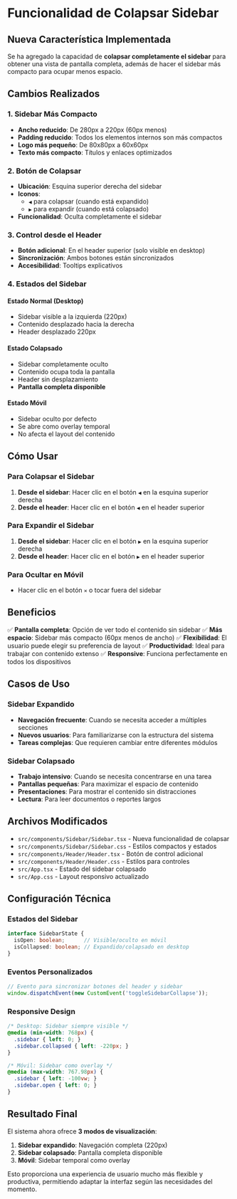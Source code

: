 # Funcionalidad de Colapsar Sidebar

## Nueva Característica Implementada

Se ha agregado la capacidad de **colapsar completamente el sidebar** para obtener una vista de pantalla completa, además de hacer el sidebar más compacto para ocupar menos espacio.

## Cambios Realizados

### 1. Sidebar Más Compacto
- **Ancho reducido**: De 280px a 220px (60px menos)
- **Padding reducido**: Todos los elementos internos son más compactos
- **Logo más pequeño**: De 80x80px a 60x60px
- **Texto más compacto**: Títulos y enlaces optimizados

### 2. Botón de Colapsar
- **Ubicación**: Esquina superior derecha del sidebar
- **Iconos**: 
  - `◀` para colapsar (cuando está expandido)
  - `▶` para expandir (cuando está colapsado)
- **Funcionalidad**: Oculta completamente el sidebar

### 3. Control desde el Header
- **Botón adicional**: En el header superior (solo visible en desktop)
- **Sincronización**: Ambos botones están sincronizados
- **Accesibilidad**: Tooltips explicativos

### 4. Estados del Sidebar

#### Estado Normal (Desktop)
- Sidebar visible a la izquierda (220px)
- Contenido desplazado hacia la derecha
- Header desplazado 220px

#### Estado Colapsado
- Sidebar completamente oculto
- Contenido ocupa toda la pantalla
- Header sin desplazamiento
- **Pantalla completa disponible**

#### Estado Móvil
- Sidebar oculto por defecto
- Se abre como overlay temporal
- No afecta el layout del contenido

## Cómo Usar

### Para Colapsar el Sidebar
1. **Desde el sidebar**: Hacer clic en el botón `◀` en la esquina superior derecha
2. **Desde el header**: Hacer clic en el botón `◀` en el header superior

### Para Expandir el Sidebar
1. **Desde el sidebar**: Hacer clic en el botón `▶` en la esquina superior derecha
2. **Desde el header**: Hacer clic en el botón `▶` en el header superior

### Para Ocultar en Móvil
- Hacer clic en el botón `✕` o tocar fuera del sidebar

## Beneficios

✅ **Pantalla completa**: Opción de ver todo el contenido sin sidebar
✅ **Más espacio**: Sidebar más compacto (60px menos de ancho)
✅ **Flexibilidad**: El usuario puede elegir su preferencia de layout
✅ **Productividad**: Ideal para trabajar con contenido extenso
✅ **Responsive**: Funciona perfectamente en todos los dispositivos

## Casos de Uso

### Sidebar Expandido
- **Navegación frecuente**: Cuando se necesita acceder a múltiples secciones
- **Nuevos usuarios**: Para familiarizarse con la estructura del sistema
- **Tareas complejas**: Que requieren cambiar entre diferentes módulos

### Sidebar Colapsado
- **Trabajo intensivo**: Cuando se necesita concentrarse en una tarea
- **Pantallas pequeñas**: Para maximizar el espacio de contenido
- **Presentaciones**: Para mostrar el contenido sin distracciones
- **Lectura**: Para leer documentos o reportes largos

## Archivos Modificados

- `src/components/Sidebar/Sidebar.tsx` - Nueva funcionalidad de colapsar
- `src/components/Sidebar/Sidebar.css` - Estilos compactos y estados
- `src/components/Header/Header.tsx` - Botón de control adicional
- `src/components/Header/Header.css` - Estilos para controles
- `src/App.tsx` - Estado del sidebar colapsado
- `src/App.css` - Layout responsivo actualizado

## Configuración Técnica

### Estados del Sidebar
```typescript
interface SidebarState {
  isOpen: boolean;      // Visible/oculto en móvil
  isCollapsed: boolean; // Expandido/colapsado en desktop
}
```

### Eventos Personalizados
```typescript
// Evento para sincronizar botones del header y sidebar
window.dispatchEvent(new CustomEvent('toggleSidebarCollapse'));
```

### Responsive Design
```css
/* Desktop: Sidebar siempre visible */
@media (min-width: 768px) {
  .sidebar { left: 0; }
  .sidebar.collapsed { left: -220px; }
}

/* Móvil: Sidebar como overlay */
@media (max-width: 767.98px) {
  .sidebar { left: -100vw; }
  .sidebar.open { left: 0; }
}
```

## Resultado Final

El sistema ahora ofrece **3 modos de visualización**:

1. **Sidebar expandido**: Navegación completa (220px)
2. **Sidebar colapsado**: Pantalla completa disponible
3. **Móvil**: Sidebar temporal como overlay

Esto proporciona una experiencia de usuario mucho más flexible y productiva, permitiendo adaptar la interfaz según las necesidades del momento.


